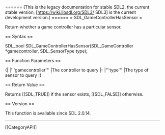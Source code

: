 ====== (This is the legacy documentation for stable SDL2, the current stable version; [https://wiki.libsdl.org/SDL3/ SDL3] is the current development version.) ======
= SDL_GameControllerHasSensor =

Return whether a game controller has a particular sensor.

== Syntax ==

<syntaxhighlight lang='c'>
SDL_bool SDL_GameControllerHasSensor(SDL_GameController *gamecontroller, SDL_SensorType type);
</syntaxhighlight>

== Function Parameters ==

{|
|'''gamecontroller'''
|The controller to query
|-
|'''type'''
|The type of sensor to query
|}

== Return Value ==

Returns [[SDL_TRUE]] if the sensor exists, [[SDL_FALSE]] otherwise.

== Version ==

This function is available since SDL 2.0.14.

----
[[CategoryAPI]]


